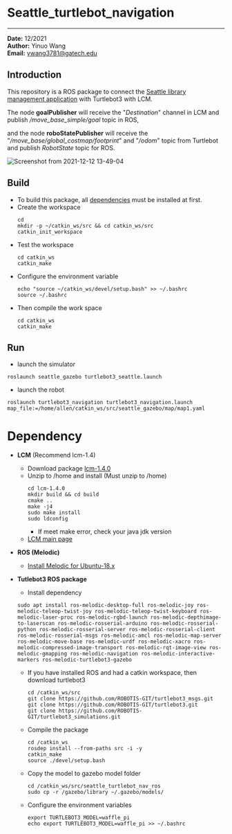 # Seattle_turtlebot_navigation

----
**Date:** 12/2021\
**Author:** Yinuo Wang\
**Email:** ywang3781@gatech.edu
## Introduction

This repository is a ROS package to connect the [Seattle library management application](https://github.com/AWang-Cabin/Seattle-LibMS) with Turtlebot3 with LCM.

The node **goalPublisher** will receive the "*Destination*" channel in LCM and publish */move_base_simple/goal* topic in ROS,

and the node **roboStatePublisher** will receive the "*/move_base/global_costmap/footprint*" and "*/odom*" topic from Turtlebot and publish *RobotState* topic for ROS.

![Screenshot from 2021-12-12 13-49-04](https://user-images.githubusercontent.com/69251304/145725498-7bc5d18a-ad23-4be7-b1b1-27533a07b6d5.png)

## Build
  * To build this package, all [dependencies](#Dependency) must be installed at first.
  * Create the workspace
     ```
    cd
    mkdir -p ~/catkin_ws/src && cd catkin_ws/src
    catkin_init_workspace
    ```
  * Test the workspace
    ```
    cd catkin_ws
    catkin_make
    ```
  * Configure the environment variable
    ```
    echo "source ~/catkin_ws/devel/setup.bash" >> ~/.bashrc
    source ~/.bashrc
    ```
  * Then compile the work space
    ```
    cd catkin_ws
    catkin_make
    ```

## Run
* launch the simulator
```
roslaunch seattle_gazebo turtlebot3_seattle.launch
```
* launch the robot
```
roslaunch turtlebot3_navigation turtlebot3_navigation.launch map_file:=/home/allen/catkin_ws/src/seattle_gazebo/map/map1.yaml
```

# Dependency
* **LCM** (Recommend lcm-1.4)
    * Download package [lcm-1.4.0](https://github.com/AWang-Cabin/MiLAB-Cheetah-Software/releases/download/v1.0.0/lcm-1.4.0.zip) 
    * Unzip to /home and install (Must unzip to /home)
        ```
        cd lcm-1.4.0
        mkdir build && cd build
        cmake ..
        make -j4
        sudo make install
        sudo ldconfig
        ```
      * If meet make error, check your java jdk version
    * [LCM main page](https://lcm-proj.github.io/)

* **ROS (Melodic)**
  * [Install Melodic for Ubuntu-18.x](http://wiki.ros.org/melodic/Installation/Ubuntu)


* **Tutlebot3 ROS package**
  * Install dependency
  ```
  sudo apt install ros-melodic-desktop-full ros-melodic-joy ros-melodic-teleop-twist-joy ros-melodic-teleop-twist-keyboard ros-melodic-laser-proc ros-melodic-rgbd-launch ros-melodic-depthimage-to-laserscan ros-melodic-rosserial-arduino ros-melodic-rosserial-python ros-melodic-rosserial-server ros-melodic-rosserial-client ros-melodic-rosserial-msgs ros-melodic-amcl ros-melodic-map-server ros-melodic-move-base ros-melodic-urdf ros-melodic-xacro ros-melodic-compressed-image-transport ros-melodic-rqt-image-view ros-melodic-gmapping ros-melodic-navigation ros-melodic-interactive-markers ros-melodic-turtlebot3-gazebo
  ```

  * If you have installed ROS and had a catkin workspace, then download turtlebot3
    ```
    cd /catkin_ws/src
    git clone https://github.com/ROBOTIS-GIT/turtlebot3_msgs.git
    git clone https://github.com/ROBOTIS-GIT/turtlebot3.git
    git clone https://github.com/ROBOTIS-GIT/turtlebot3_simulations.git
    ```
  * Compile the package
    ```
    cd /catkin_ws
    rosdep install --from-paths src -i -y 
    catkin_make
    source ./devel/setup.bash

    ```
  * Copy the model to gazebo model folder
    ```
    cd /catkin_ws/src/seattle_turtlebot_nav_ros
    sudo cp -r /gazebo/library ~/.gazebo/models/
    ```
  * Configure the environment variables
    ```
    export TURTLEBOT3_MODEL=waffle_pi
    echo export TURTLEBOT3_MODEL=waffle_pi >> ~/.bashrc
    ```
